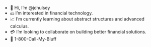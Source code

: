 - :space_invader: Hi, I’m @jchulsey
- :dollar: I’m interested in financial technology.
- :chart_with_upwards_trend: I’m currently learning about abstract structures and advanced calculus. 
- :credit_card: I’m looking to collaborate on building better financial solutions. 
- 📱 1-800-Call-My-Bluff

<!---
jchulsey/jchulsey is a ✨ special ✨ repository because its `README.md` (this file) appears on your GitHub profile.
You can click the Preview link to take a look at your changes.
--->
